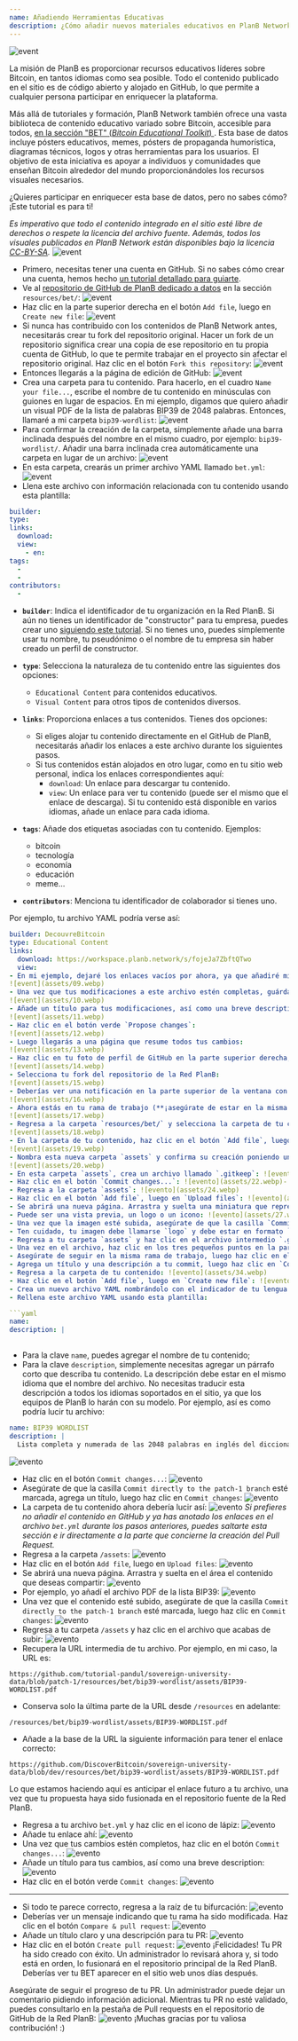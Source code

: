 ```yaml
---
name: Añadiendo Herramientas Educativas
description: ¿Cómo añadir nuevos materiales educativos en PlanB Network?
---
```

![event](assets/cover.webp)

La misión de PlanB es proporcionar recursos educativos líderes sobre Bitcoin, en tantos idiomas como sea posible. Todo el contenido publicado en el sitio es de código abierto y alojado en GitHub, lo que permite a cualquier persona participar en enriquecer la plataforma.

Más allá de tutoriales y formación, PlanB Network también ofrece una vasta biblioteca de contenido educativo variado sobre Bitcoin, accesible para todos, [en la sección "BET" (_Bitcoin Educational Toolkit_) ](https://planb.network/resources/bet). Esta base de datos incluye pósters educativos, memes, pósters de propaganda humorística, diagramas técnicos, logos y otras herramientas para los usuarios. El objetivo de esta iniciativa es apoyar a individuos y comunidades que enseñan Bitcoin alrededor del mundo proporcionándoles los recursos visuales necesarios.

¿Quieres participar en enriquecer esta base de datos, pero no sabes cómo? ¡Este tutorial es para ti!

*Es imperativo que todo el contenido integrado en el sitio esté libre de derechos o respete la licencia del archivo fuente. Además, todos los visuales publicados en PlanB Network están disponibles bajo la licencia [CC-BY-SA](https://creativecommons.org/licenses/by-sa/4.0/).*
![event](assets/01.webp)
- Primero, necesitas tener una cuenta en GitHub. Si no sabes cómo crear una cuenta, hemos hecho [un tutorial detallado para guiarte](https://planb.network/tutorials/others/create-github-account).
- Ve al [repositorio de GitHub de PlanB dedicado a datos](https://github.com/PlanB-Network/bitcoin-educational-content/tree/dev/resources/bet) en la sección `resources/bet/`:
![event](assets/02.webp)
- Haz clic en la parte superior derecha en el botón `Add file`, luego en `Create new file`:
![event](assets/03.webp)
- Si nunca has contribuido con los contenidos de PlanB Network antes, necesitarás crear tu fork del repositorio original. Hacer un fork de un repositorio significa crear una copia de ese repositorio en tu propia cuenta de GitHub, lo que te permite trabajar en el proyecto sin afectar el repositorio original. Haz clic en el botón `Fork this repository`:
![event](assets/04.webp)
- Entonces llegarás a la página de edición de GitHub:
![event](assets/05.webp)
- Crea una carpeta para tu contenido. Para hacerlo, en el cuadro `Name your file...`, escribe el nombre de tu contenido en minúsculas con guiones en lugar de espacios. En mi ejemplo, digamos que quiero añadir un visual PDF de la lista de palabras BIP39 de 2048 palabras. Entonces, llamaré a mi carpeta `bip39-wordlist`: ![event](assets/06.webp)
- Para confirmar la creación de la carpeta, simplemente añade una barra inclinada después del nombre en el mismo cuadro, por ejemplo: `bip39-wordlist/`. Añadir una barra inclinada crea automáticamente una carpeta en lugar de un archivo:
![event](assets/07.webp)
- En esta carpeta, crearás un primer archivo YAML llamado `bet.yml`:
![event](assets/08.webp)
- Llena este archivo con información relacionada con tu contenido usando esta plantilla:

```yaml
builder: 
type: 
links:
  download: 
  view: 
    - en: 
tags:
  - 
  - 
contributors:
  - 
```
- **`builder`**: Indica el identificador de tu organización en la Red PlanB. Si aún no tienes un identificador de "constructor" para tu empresa, puedes crear uno [siguiendo este tutorial](https://planb.network/tutorials/others/add-builder). Si no tienes uno, puedes simplemente usar tu nombre, tu pseudónimo o el nombre de tu empresa sin haber creado un perfil de constructor.
- **`type`**: Selecciona la naturaleza de tu contenido entre las siguientes dos opciones:
	- `Educational Content` para contenidos educativos.
	- `Visual Content` para otros tipos de contenidos diversos.

- **`links`**: Proporciona enlaces a tus contenidos. Tienes dos opciones:
	- Si eliges alojar tu contenido directamente en el GitHub de PlanB, necesitarás añadir los enlaces a este archivo durante los siguientes pasos.
	- Si tus contenidos están alojados en otro lugar, como en tu sitio web personal, indica los enlaces correspondientes aquí:
	    - `download`: Un enlace para descargar tu contenido.
	    - `view`: Un enlace para ver tu contenido (puede ser el mismo que el enlace de descarga). Si tu contenido está disponible en varios idiomas, añade un enlace para cada idioma.

- **`tags`**: Añade dos etiquetas asociadas con tu contenido. Ejemplos:
	- bitcoin
	- tecnología
	- economía
	- educación
	- meme...

- **`contributors`**: Menciona tu identificador de colaborador si tienes uno.

Por ejemplo, tu archivo YAML podría verse así:

```yaml
builder: DecouvreBitcoin
type: Educational Content
links:
  download: https://workspace.planb.network/s/fojeJa7ZbftQTwo
  view:
- En mi ejemplo, dejaré los enlaces vacíos por ahora, ya que añadiré mi PDF directamente en GitHub:
![event](assets/09.webp)
- Una vez que tus modificaciones a este archivo estén completas, guárdalas haciendo clic en el botón `Commit changes...`:
![event](assets/10.webp)
- Añade un título para tus modificaciones, así como una breve description:
![event](assets/11.webp)
- Haz clic en el botón verde `Propose changes`:
![event](assets/12.webp)
- Luego llegarás a una página que resume todos tus cambios:
![event](assets/13.webp)
- Haz clic en tu foto de perfil de GitHub en la parte superior derecha, luego en `Your Repositories`:
![event](assets/14.webp)
- Selecciona tu fork del repositorio de la Red PlanB:
![event](assets/15.webp)
- Deberías ver una notificación en la parte superior de la ventana con tu nueva rama. Probablemente se llame `patch-1`. Haz clic en ella:
![event](assets/16.webp)
- Ahora estás en tu rama de trabajo (**¡asegúrate de estar en la misma rama que tus modificaciones anteriores, esto es importante!**):
![event](assets/17.webp)
- Regresa a la carpeta `resources/bet/` y selecciona la carpeta de tu contenido que acabas de crear en el commit anterior:
![event](assets/18.webp)
- En la carpeta de tu contenido, haz clic en el botón `Add file`, luego en `Create new file`:
![event](assets/19.webp)
- Nombra esta nueva carpeta `assets` y confirma su creación poniendo una barra `/` al final:
![event](assets/20.webp)
- En esta carpeta `assets`, crea un archivo llamado `.gitkeep`: ![event](assets/21.webp)
- Haz clic en el botón `Commit changes...`: ![evento](assets/22.webp)- Deja el título del commit por defecto y asegúrate de que la casilla `Commit directly to the patch-1 branch` esté marcada, luego haz clic en `Commit changes`: ![evento](assets/23.webp)
- Regresa a la carpeta `assets`: ![evento](assets/24.webp)
- Haz clic en el botón `Add file`, luego en `Upload files`: ![evento](assets/25.webp)
- Se abrirá una nueva página. Arrastra y suelta una miniatura que represente tu contenido en el área. Esta imagen se mostrará en el sitio de PlanB Network: ![evento](assets/26.webp)
- Puede ser una vista previa, un logo o un icono: ![evento](assets/27.webp)
- Una vez que la imagen esté subida, asegúrate de que la casilla `Commit directly to the patch-1 branch` esté marcada, luego haz clic en `Commit changes`: ![evento](assets/28.webp)
- Ten cuidado, tu imagen debe llamarse `logo` y debe estar en formato `.webp`. Por lo tanto, el nombre completo del archivo debe ser: `logo.webp`: ![evento](assets/29.webp)
- Regresa a tu carpeta `assets` y haz clic en el archivo intermedio `.gitkeep`: ![evento](assets/30.webp)
- Una vez en el archivo, haz clic en los tres pequeños puntos en la parte superior derecha y luego en `Delete file`: ![evento](assets/31.webp)
- Asegúrate de seguir en la misma rama de trabajo, luego haz clic en el botón `Commit changes`: ![evento](assets/32.webp)
- Agrega un título y una descripción a tu commit, luego haz clic en `Commit changes`: ![evento](assets/33.webp)
- Regresa a la carpeta de tu contenido: ![evento](assets/34.webp)
- Haz clic en el botón `Add file`, luego en `Create new file`: ![evento](assets/35.webp)
- Crea un nuevo archivo YAML nombrándolo con el indicador de tu lengua materna. Este archivo se utilizará para la descripción del contenido. Por ejemplo, si quiero escribir mi descripción en inglés, nombraré este archivo `en.yml`: ![evento](assets/36.webp)
- Rellena este archivo YAML usando esta plantilla:

```yaml
name: 
description: |
  
```

- Para la clave `name`, puedes agregar el nombre de tu contenido;
- Para la clave `description`, simplemente necesitas agregar un párrafo corto que describa tu contenido. La descripción debe estar en el mismo idioma que el nombre del archivo. No necesitas traducir esta descripción a todos los idiomas soportados en el sitio, ya que los equipos de PlanB lo harán con su modelo.
Por ejemplo, así es como podría lucir tu archivo:

```yaml
name: BIP39 WORDLIST
description: |
  Lista completa y numerada de las 2048 palabras en inglés del diccionario BIP39 utilizadas para codificar frases mnemotécnicas. El documento se puede imprimir en una sola página.
```

![evento](assets/37.webp)
- Haz clic en el botón `Commit changes...`:
![evento](assets/38.webp)
- Asegúrate de que la casilla `Commit directly to the patch-1 branch` esté marcada, agrega un título, luego haz clic en `Commit changes`:
![evento](assets/39.webp)
- La carpeta de tu contenido ahora debería lucir así:
![evento](assets/40.webp)
*Si prefieres no añadir el contenido en GitHub y ya has anotado los enlaces en el archivo `bet.yml` durante los pasos anteriores, puedes saltarte esta sección e ir directamente a la parte que concierne la creación del Pull Request.*
- Regresa a la carpeta `/assets`:
![evento](assets/41.webp)
- Haz clic en el botón `Add file`, luego en `Upload files`:
![evento](assets/42.webp)
- Se abrirá una nueva página. Arrastra y suelta en el área el contenido que deseas compartir:
![evento](assets/43.webp)
- Por ejemplo, yo añadí el archivo PDF de la lista BIP39:
![evento](assets/44.webp)
- Una vez que el contenido esté subido, asegúrate de que la casilla `Commit directly to the patch-1 branch` esté marcada, luego haz clic en `Commit changes`:
![evento](assets/45.webp)
- Regresa a tu carpeta `/assets` y haz clic en el archivo que acabas de subir:
![evento](assets/46.webp)
- Recupera la URL intermedia de tu archivo. Por ejemplo, en mi caso, la URL es:

```url
https://github.com/tutorial-pandul/sovereign-university-data/blob/patch-1/resources/bet/bip39-wordlist/assets/BIP39-WORDLIST.pdf
```

- Conserva solo la última parte de la URL desde `/resources` en adelante:

```url
/resources/bet/bip39-wordlist/assets/BIP39-WORDLIST.pdf
```

- Añade a la base de la URL la siguiente información para tener el enlace correcto:

```url
https://github.com/DiscoverBitcoin/sovereign-university-data/blob/dev/resources/bet/bip39-wordlist/assets/BIP39-WORDLIST.pdf
```

Lo que estamos haciendo aquí es anticipar el enlace futuro a tu archivo, una vez que tu propuesta haya sido fusionada en el repositorio fuente de la Red PlanB.
- Regresa a tu archivo `bet.yml` y haz clic en el icono de lápiz: ![evento](assets/47.webp)
- Añade tu enlace ahí:
![evento](assets/48.webp)
- Una vez que tus cambios estén completos, haz clic en el botón `Commit changes...`:
![evento](assets/49.webp)
- Añade un título para tus cambios, así como una breve description:
![evento](assets/50.webp)
- Haz clic en el botón verde `Commit changes`:
![evento](assets/51.webp)

---

- Si todo te parece correcto, regresa a la raíz de tu bifurcación:
![evento](assets/52.webp)
- Deberías ver un mensaje indicando que tu rama ha sido modificada. Haz clic en el botón `Compare & pull request`:
![evento](assets/53.webp)
- Añade un título claro y una descripción para tu PR:
![evento](assets/54.webp)
- Haz clic en el botón `Create pull request`:
![evento](assets/55.webp)
¡Felicidades! Tu PR ha sido creado con éxito. Un administrador lo revisará ahora y, si todo está en orden, lo fusionará en el repositorio principal de la Red PlanB. Deberías ver tu BET aparecer en el sitio web unos días después.

Asegúrate de seguir el progreso de tu PR. Un administrador puede dejar un comentario pidiendo información adicional. Mientras tu PR no esté validado, puedes consultarlo en la pestaña de Pull requests en el repositorio de GitHub de la Red PlanB:
![evento](assets/56.webp)
¡Muchas gracias por tu valiosa contribución! :)